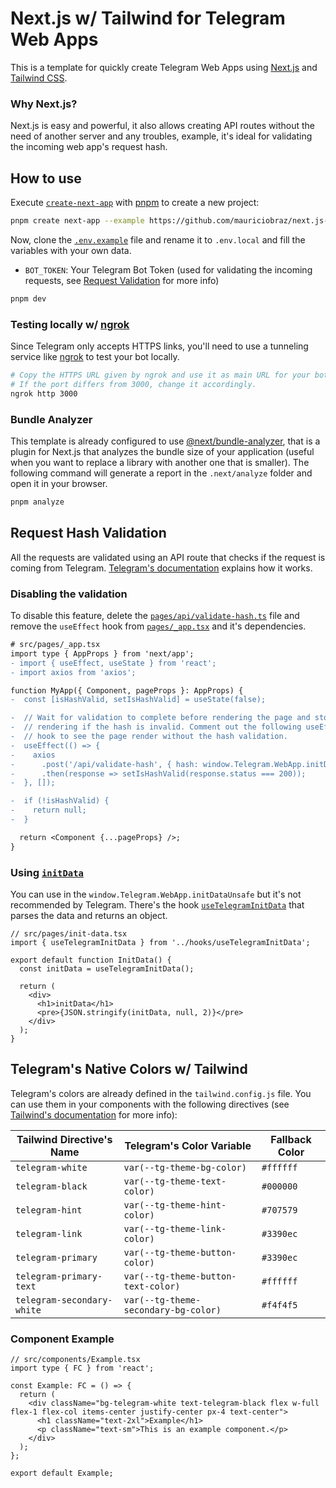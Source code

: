 # Next.js w/ Tailwind for Telegram Web Apps

This is a template for quickly create Telegram Web Apps using [Next.js](https://nextjs.org/) and [Tailwind CSS](https://tailwindcss.com/).

### Why Next.js?

Next.js is easy and powerful, it also allows creating API routes without the need of another server and any troubles, example, it's ideal for validating the incoming web app's request hash.

## How to use

Execute [`create-next-app`](https://github.com/vercel/next.js/tree/canary/packages/create-next-app) with [pnpm](https://pnpm.io) to create a new project:

```bash
pnpm create next-app --example https://github.com/mauriciobraz/next.js-telegram-webapp your-app-name
```

Now, clone the [`.env.example`](.env.example) file and rename it to `.env.local` and fill the variables with your own data.

- `BOT_TOKEN`: Your Telegram Bot Token (used for validating the incoming requests, see [Request Validation](#request-validation) for more info)

```bash
pnpm dev
```

### Testing locally w/ [ngrok](https://ngrok.com/)

Since Telegram only accepts HTTPS links, you'll need to use a tunneling service like [ngrok](https://ngrok.com/) to test your bot locally.

```bash
# Copy the HTTPS URL given by ngrok and use it as main URL for your bot.
# If the port differs from 3000, change it accordingly.
ngrok http 3000
```

### Bundle Analyzer

This template is already configured to use [@next/bundle-analyzer](https://www.npmjs.com/package/@next/bundle-analyzer), that is a plugin for Next.js that analyzes the bundle size of your application (useful when you want to replace a library with another one that is smaller). The following command will generate a report in the `.next/analyze` folder and open it in your browser.

```bash
pnpm analyze
```

## Request Hash Validation

All the requests are validated using an API route that checks if the request is coming from Telegram. [Telegram's documentation](https://core.telegram.org/bots/webapps#validating-data-received-via-the-web-app) explains how it works.

### Disabling the validation

To disable this feature, delete the [`pages/api/validate-hash.ts`](src/pages/api/validate-hash.ts) file and remove the `useEffect` hook from [`pages/_app.tsx`](src/pages/_app.tsx) and it's dependencies.

```diff
# src/pages/_app.tsx
import type { AppProps } from 'next/app';
- import { useEffect, useState } from 'react';
- import axios from 'axios';

function MyApp({ Component, pageProps }: AppProps) {
-  const [isHashValid, setIsHashValid] = useState(false);

-  // Wait for validation to complete before rendering the page and stop the
-  // rendering if the hash is invalid. Comment out the following useEffect
-  // hook to see the page render without the hash validation.
-  useEffect(() => {
-    axios
-      .post('/api/validate-hash', { hash: window.Telegram.WebApp.initData })
-      .then(response => setIsHashValid(response.status === 200));
-  }, []);

-  if (!isHashValid) {
-    return null;
-  }

  return <Component {...pageProps} />;
}
```

### Using [`initData`](https://core.telegram.org/bots/webapps#webappinitdata)

You can use in the `window.Telegram.WebApp.initDataUnsafe` but it's not recommended by Telegram. There's the hook [`useTelegramInitData`](src/hooks/useTelegramInitData.ts) that parses the data and returns an object.

```tsx
// src/pages/init-data.tsx
import { useTelegramInitData } from '../hooks/useTelegramInitData';

export default function InitData() {
  const initData = useTelegramInitData();

  return (
    <div>
      <h1>initData</h1>
      <pre>{JSON.stringify(initData, null, 2)}</pre>
    </div>
  );
}
```

## Telegram's Native Colors w/ Tailwind

Telegram's colors are already defined in the `tailwind.config.js` file. You can use them in your components with the following directives (see [Tailwind's documentation](https://tailwindcss.com/docs/customizing-colors#using-custom-colors) for more info):

| Tailwind Directive's Name  | Telegram's Color Variable            | Fallback Color |
| -------------------------- | ------------------------------------ | -------------- |
| `telegram-white`           | `var(--tg-theme-bg-color)`           | `#ffffff`      |
| `telegram-black`           | `var(--tg-theme-text-color)`         | `#000000`      |
| `telegram-hint`            | `var(--tg-theme-hint-color)`         | `#707579`      |
| `telegram-link`            | `var(--tg-theme-link-color)`         | `#3390ec`      |
| `telegram-primary`         | `var(--tg-theme-button-color)`       | `#3390ec`      |
| `telegram-primary-text`    | `var(--tg-theme-button-text-color)`  | `#ffffff`      |
| `telegram-secondary-white` | `var(--tg-theme-secondary-bg-color)` | `#f4f4f5`      |

### Component Example

```tsx
// src/components/Example.tsx
import type { FC } from 'react';

const Example: FC = () => {
  return (
    <div className="bg-telegram-white text-telegram-black flex w-full flex-1 flex-col items-center justify-center px-4 text-center">
      <h1 className="text-2xl">Example</h1>
      <p className="text-sm">This is an example component.</p>
    </div>
  );
};

export default Example;
```
